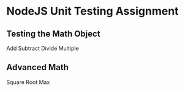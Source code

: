 # NodeJS Unit Testing Assignment 

## Testing the Math Object

Add
Subtract
Divide
Multiple

## Advanced Math
Square Root
Max

